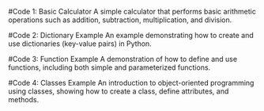 
#Code 1: Basic Calculator
A simple calculator that performs basic arithmetic operations such as addition, subtraction, multiplication, and division.

#Code 2: Dictionary Example
An example demonstrating how to create and use dictionaries (key-value pairs) in Python.

#Code 3: Function Example
A demonstration of how to define and use functions, including both simple and parameterized functions.

#Code 4: Classes Example
An introduction to object-oriented programming using classes, showing how to create a class, define attributes, and methods.